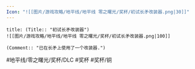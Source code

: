 ```yaml
---
Icon: "![[图片/游戏攻略/地平线/地平线 零之曙光/奖杯/初试长矛改装器.png|30]]"
---
```

```ad-common-bronze-trophy
title: (Title:: "初试长矛改装器")
![[图片/游戏攻略/地平线/地平线 零之曙光/奖杯/初试长矛改装器.png|100]]

(Comment:: "已在长矛上使用了一个改装器.")
```

#地平线/零之曙光/奖杯/DLC #奖杯 #奖杯/铜
